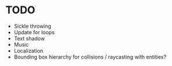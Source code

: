 # TODO
- Sickle throwing
- Update for loops
- Text shadow
- Music
- Localization
- Bounding box hierarchy for collisions / raycasting with entities?